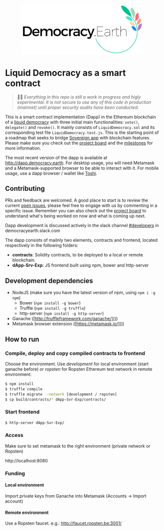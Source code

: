 <p align="center">
<img src="images/democracy-earth.png" width="400" title="Democracy Earth Foundation">
</p>

# Liquid Democracy as a smart contract

> 🚨🚧 _Everything in this repo is still a work in progress and higly experimental. It is not secure to use any of this code in production (mainnet) until proper security audits have been conducted._

This is a smart contract implementation (Dapp) in the Ethereum blockchain of a [liquid democracy](https://github.com/DemocracyEarth/paper) with three initial main functionalities: `vote()`, `delegate()` and `revoke()`. It mainly consists of `LiquidDemocracy.sol` and its corresponding test file `LiquidDemocracy.test.js`. This is the starting point of a roadmap that seeks to bridge [Sovereign app](https://github.com/DemocracyEarth/sovereign) with blockchain features. Please make sure you check out the [project board](https://github.com/DemocracyEarth/dapp/projects/3) and the [milestones](https://github.com/DemocracyEarth/dapp/milestones) for more information.

The most recent version of the dapp is available at http://dapp.democracy.earth. For desktop usage, you will need Metamask and a Metamask-supported browser to be able to interact with it. For mobile usage, use a dapp browser / wallet like [Toshi](https://www.toshi.org/).

## Contributing

PRs and feedback are welcomed. A good place to start is to review the current [open issues](https://github.com/DemocracyEarth/dapp/issues), please feel free to engage with us by commenting in a specific issue. Remember you can also check out the [project board](https://github.com/DemocracyEarth/dapp/projects/3) to understand what's being worked on now and what is coming up next.

Dapp development is discussed actively in the slack channel [#developers](https://democracyearth.slack.com/messages/C5KCH0PD1) in democracyearth.slack.com 

The dapp consists of mailnly two elements, contracts and frontend, located respectively in the following folders:
- **contracts**: Solidity contracts, to be deployed to a local or remote blockchain.
- **dApp-Srv-Exp**: JS frontend built using npm, bower and http-server

## Development dependencies

- NodeJS (make sure you have the latest version of npm, using `npm i -g npm`)
  - Bower (`npm install -g bower`)
  - Truffle (`npm install -g truffle`)
  - http-server (`npm install -g http-server`)
- Ganache ([http://truffleframework.com/ganache/]())
- Metamask browser extension ([https://metamask.io/]())

## How to run

### Compile, deploy and copy compiled contracts to frontend

Choose the environment.
Use *development* for local environment (start ganache before) or *ropsten* for Ropsten Ethereum test network in remote environment.

 ```sh
 $ npm install
 $ truffle compile
 $ truffle migrate --network [development / ropsten]
 $ cp build/contracts/* dApp-Svr-Exp/contracts/
 ```
 
### Start frontend

```sh
$ http-server dApp-Svr-Exp/
```

### Access

Make sure to set metamask to the right environment (private network or Ropsten)

http://localhost:8080

### Funding

#### Local environment

Import private keys from Ganache into Metamask (Accounts -> Import account)

#### Remote environment

Use a Ropsten faucet. e.g.: http://faucet.ropsten.be:3001/
